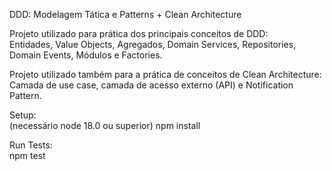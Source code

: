 
DDD: Modelagem Tática e Patterns + Clean Architecture

Projeto utilizado para prática dos principais conceitos de DDD: \
Entidades, Value Objects, Agregados, Domain Services, 
Repositories, Domain Events, Módulos e Factories.

Projeto utilizado também para a prática de conceitos de Clean Architecture: \
Camada de use case, camada de acesso externo (API) e Notification Pattern.

Setup: \
(necessário node 18.0 ou superior)
npm install

Run Tests: \
npm test